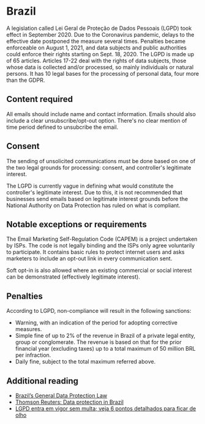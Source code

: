 # Brazil
A legislation called Lei Geral de Proteção de Dados Pessoais (LGPD) took effect in September 2020. Due to the Coronavirus pandemic, delays to the effective date postponed the measure several times. Penalties became enforceable on August 1, 2021, and data subjects and public authorities could enforce their rights starting on Sept. 18, 2020. The LGPD is made up of 65 articles. Articles 17-22 deal with the rights of data subjects, those whose data is collected and/or processed, so mainly individuals or natural persons. It has 10 legal bases for the processing of personal data, four more than the GDPR.

## Content required
All emails should include name and contact information. Emails should also include a clear unsubscribe/opt-out option. There's no clear mention of time period defined to unsubcribe the email.

## Consent
The sending of unsolicited communications must be done based on one of the two legal grounds for processing: consent, and controller's legitimate interest.

The LGPD is currently vague in defining what would constitute the controller's legitimate interest. Due to this, it is not recommended that businesses send emails based on legitimate interest grounds before the National Authority on Data Protection has ruled on what is compliant.

## Notable exceptions or requirements
The Email Marketing Self-Regulation Code (CAPEM) is a project undertaken by ISPs. The code is not legally binding and the ISPs only agree voluntarily to participate. It contains basic rules to protect internet users and asks marketers to include an opt-out link in every communication sent.

Soft opt-in is also allowed where an existing commercial or social interest can be demonstrated (effectively legitimate interest).

## Penalties
According to LGPD, non-compliance will result in the following sanctions:
- Warning, with an indication of the period for adopting corrective measures.
- Simple fine of up to 2% of the revenue in Brazil of a private legal entity, group or conglomerate. The revenue is based on that for the prior financial year (excluding taxes) up to a total maximum of 50 million BRL per infraction.
- Daily fine, subject to the total maximum referred above.

## Additional reading
- [Brazil’s General Data Protection Law](https://usercentrics.com/knowledge-hub/brazil-lgpd-general-data-protection-law-overview/)
- [Thomson Reuters: Data protection in Brazil](https://uk.practicallaw.thomsonreuters.com/4-520-1732)
- [LGPD entra em vigor sem multa; veja 6 pontos detalhados para ficar de olho](https://www.uol.com.br/tilt/noticias/redacao/2020/09/19/lgpd-entra-em-vigor-sem-ter-fiscalizacao-ativa-ou-multa-entenda-o-que-muda.htm?cmpid=copiaecola)
